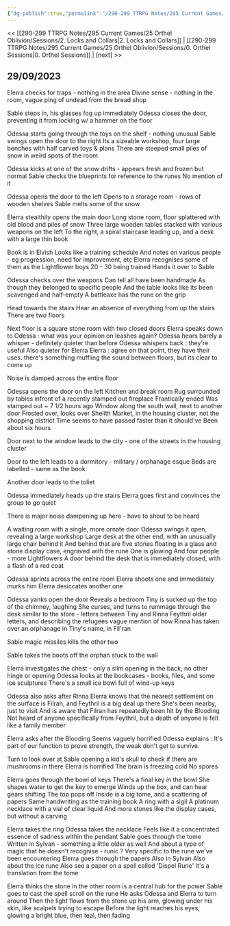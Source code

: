 ```yaml
---
{"dg-publish":true,"permalink":"/290-299 TTRPG Notes/295 Current Games/25 Orthel Oblivion/Sessions/3. TBA/"}
---
```



<< [[290-299 TTRPG Notes/295 Current Games/25 Orthel Oblivion/Sessions/2. Locks and Collars\|2. Locks and Collars]] | [[290-299 TTRPG Notes/295 Current Games/25 Orthel Oblivion/Sessions/0. Orthel Sessions\|0. Orthel Sessions]] | [next] >>


## 29/09/2023

Elerra checks for traps - nothing in the area
Divine sense - nothing in the room, vague ping of undead from the bread shop

Sable steps in, his glasses fog up immediately
Odessa closes the door, preventing it from locking w/ a hammer on the floor

Odessa starts going through the toys on the shelf - nothing unusual
Sable swings open the door to the right
	Its a sizeable workshop, four large benches with half carved toys & plans
	There are steeped small piles of snow in weird spots of the room

Odessa kicks at one of the snow drifts - appears fresh and frozen but normal
Sable checks the blueprints for reference to the runes
	No mention of it

Odessa opens the door to the left
	Opens to a storage room - rows of wooden shelves
	Sable melts some of the snow

Elerra stealthily opens the main door
	Long stone room, floor splattered with old blood and piles of snow
	Three large wooden tables stacked with various weapons on the left
	To the right, a spiral staircase leading up, and a desk with a large thin book

Book is in Elvish
	Looks like a training schedule
	And notes on various people - eg progression, need for improvement, etc
	Elerra recognises some of them as the Lightflower boys
	20 - 30 being trained
	Hands it over to Sable

Odessa checks over the weapons
	Can tell all have been handmade
	As though they belonged to specific people
	And the table looks like its been scavenged and half-empty
	A battleaxe has the rune on the grip

Head towards the stairs
	Hear an absence of everything from up the stairs
	There are two floors

Next floor is a square stone room with two closed doors
	Elerra speaks down to Odessa : what was your opinion on leashes again?
	Odessa hears barely a whisper - definitely quieter than before
	Odessa whispers back : they're useful
	Also quieter for Elerra
	Elerra : agree on that point, they have their uses. there's something muffling the sound between floors, but its clear to come up

Noise is damped across the entire floor

Odessa opens the door on the left
	Kitchen and break room
	Rug surrounded by tables infront of a recently stamped out fireplace
		Frantically ended
		Was stamped out ~ 7 1/2 hours ago
	Window along the south wall, next to another door
		Frosted over, looks over Shelith Market, in the housing cluster, not the shopping district
		Time seems to have passed faster than it should've
		Been about six hours

Door next to the window leads to the city - one of the streets in the housing cluster

Door to the left leads to a dormitory - military / orphanage esque
	Beds are labelled - same as the book

Another door leads to the toliet

Odessa immediately heads up the stairs
Elerra goes first and convinces the group to go quiet

There is major noise dampening up here - have to shout to be heard

A waiting room with a single, more ornate door
	Odessa swings it open, revealing a large workshop
	Large desk at the other end, with an unusually large chair behind it
	And behind that are five stones floating in a glass and stone display case, engraved with the rune
		One is glowing
	And four people - more Lightflowers
	A door behind the desk that is immediately closed, with a flash of a red coat

Odessa sprints across the entire room
Elerra shoots one and immediately murks him
Elerra desiccates another one

Odessa yanks open the door
	Reveals a bedroom
	Tiny is sucked up the top of the chimney, laughing
She curses, and turns to rummage through the desk
	similar to the store - letters between Tiny and Rinna Feythril
	older letters, and describing the refugees
	vague mention of how Rinna has taken over an orphanage in Tiny's name, in Fil'ran

Sable magic missiles kills the other two

Sable takes the boots off the orphan stuck to the wall

Elerra investigates the chest - only a slim opening in the back, no other hinge or opening
Odessa looks at the bookcases - books, files, and some ice sculptures
	There's a small ice bowl full of wind-up keys

Odessa also asks after Rinna
	Elerra knows that the nearest settlement on the surface is Filran, and Feythril is a big deal up there
	She's been nearby, just to visit
	And is aware that Filran has repeatedly been hit by the Blooding
	Not heard of anyone specifically from Feythril, but a death of anyone is felt like a family member

Elerra asks after the Blooding
	Seems vaguely horrified
	Odessa explains : It's part of our function to prove strength, the weak don't get to survive.

Turn to look over at Sable opening a kid's skull to check if there are mushrooms in there
	Elerra is horrified
	The brain is freezing cold
	No spores

Elerra goes through the bowl of keys
	There's a final key _in_ the bowl
	She shapes water to get the key to emerge
Winds up the box, and can hear gears shifting
	The top pops off
	Inside is a big tome, and a scattering of papers
		Same handwriting as the training book
		A ring with a sigil
		A platinum necklace with a vial of clear liquid
		And more stones like the display cases, but without a carving

Elerra takes the ring
Odessa takes the necklace
	Feels like it a concentrated essence of sadness within the pendant
Sable goes through the tome
	Written in Sylvan - something a little older as well
	And about a type of magic that he doesn't recognise - runic ?
	Very specific to the rune we've been encountering
Elerra goes through the papers
	Also in Sylvan
	Also about the ice rune
	Also see a paper on a spell called 'Dispel Rune'
	It's a translation from the tome

Elerra thinks the stone in the other room is a central hub for the power
Sable goes to cast the spell scroll on the rune
He asks Odessa and Elerra to turn around
	Then the light flows from the stone up his arm, glowing under his skin, like scalpels trying to escape
	Before the light reaches his eyes, glowing a bright blue, then teal, then fading